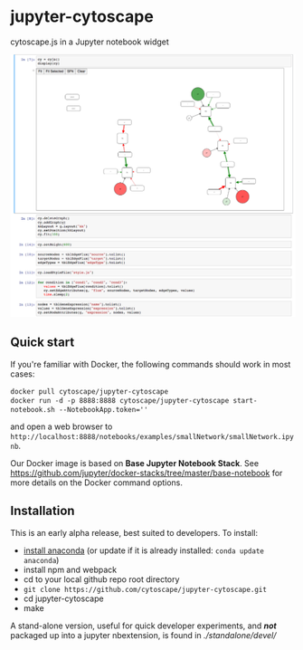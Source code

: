 jupyter-cytoscape
===============================

cytoscape.js in a Jupyter notebook widget

![demo notebook](screenshot.png)

Quick start
-----------

If you're familiar with Docker, the following commands should work in most cases:

```
docker pull cytoscape/jupyter-cytoscape
docker run -d -p 8888:8888 cytoscape/jupyter-cytoscape start-notebook.sh --NotebookApp.token=''
```

and open a web browser to `http://localhost:8888/notebooks/examples/smallNetwork/smallNetwork.ipynb`.

Our Docker image is based on **Base Jupyter Notebook Stack**.
See https://github.com/jupyter/docker-stacks/tree/master/base-notebook for more details on the Docker command options.

Installation
------------

This is an early alpha release, best suited to developers. To install:

* [install anaconda](https://www.continuum.io/downloads) (or update if it is already installed: `conda update anaconda`)
* install npm and webpack
* cd to your local github repo root directory
* `git clone https://github.com/cytoscape/jupyter-cytoscape.git`
* cd jupyter-cytoscape
* make
    
A stand-alone version, useful for quick developer experiments, and <b><i>not</i></b> packaged up into a jupyter nbextension, is found in <i>./standalone/devel/</i>
